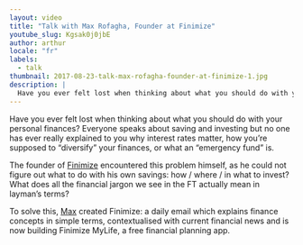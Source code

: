```yaml
---
layout: video
title: "Talk with Max Rofagha, Founder at Finimize"
youtube_slug: Kgsak0j0jbE
author: arthur
locale: "fr"
labels:
  - talk
thumbnail: 2017-08-23-talk-max-rofagha-founder-at-finimize-1.jpg
description: |
  Have you ever felt lost when thinking about what you should do with your personal finances? To solve this, Max created Finimize: a daily email which explains finance concepts in simple terms, contextualised with current financial news and is now building Finimize MyLife, a free financial planning app.
---
```


Have you ever felt lost when thinking about what you should do with your personal finances? Everyone speaks about saving and investing but no one has ever really explained to you why interest rates matter, how you’re supposed to “diversify” your finances, or what an “emergency fund” is.

The founder of [Finimize](https://www.finimize.com/) encountered this problem himself, as he could not figure out what to do with his own savings: how / where / in what to invest? What does all the financial jargon we see in the FT actually mean in layman’s terms?

To solve this, [Max](https://www.linkedin.com/in/berlinmax/?ppe=1) created Finimize: a daily email which explains finance concepts in simple terms, contextualised with current financial news and is now building Finimize MyLife, a free financial planning app.
